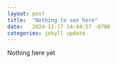 ```yaml
---
layout: post
title:  "Nothing to see here"
date:   2024-11-17 14:44:57 -0700
categories: jekyll update
---
```

Nothing here yet
